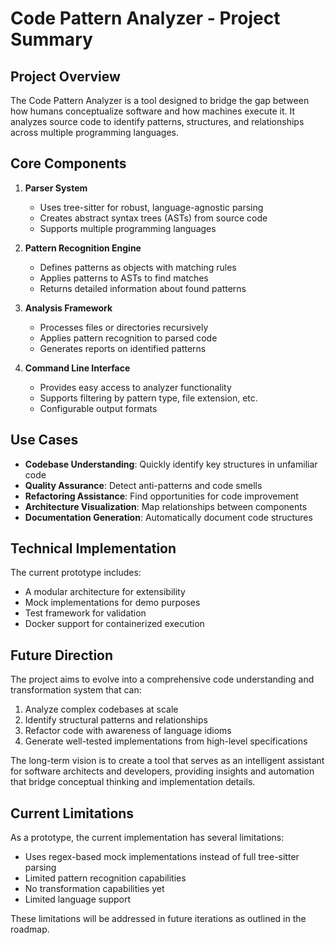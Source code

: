 # Code Pattern Analyzer - Project Summary

## Project Overview

The Code Pattern Analyzer is a tool designed to bridge the gap between how humans conceptualize software and how machines execute it. It analyzes source code to identify patterns, structures, and relationships across multiple programming languages.

## Core Components

1. **Parser System**
   - Uses tree-sitter for robust, language-agnostic parsing
   - Creates abstract syntax trees (ASTs) from source code
   - Supports multiple programming languages

2. **Pattern Recognition Engine**
   - Defines patterns as objects with matching rules
   - Applies patterns to ASTs to find matches
   - Returns detailed information about found patterns

3. **Analysis Framework**
   - Processes files or directories recursively
   - Applies pattern recognition to parsed code
   - Generates reports on identified patterns

4. **Command Line Interface**
   - Provides easy access to analyzer functionality
   - Supports filtering by pattern type, file extension, etc.
   - Configurable output formats

## Use Cases

- **Codebase Understanding**: Quickly identify key structures in unfamiliar code
- **Quality Assurance**: Detect anti-patterns and code smells
- **Refactoring Assistance**: Find opportunities for code improvement
- **Architecture Visualization**: Map relationships between components
- **Documentation Generation**: Automatically document code structures

## Technical Implementation

The current prototype includes:

- A modular architecture for extensibility
- Mock implementations for demo purposes
- Test framework for validation
- Docker support for containerized execution

## Future Direction

The project aims to evolve into a comprehensive code understanding and transformation system that can:

1. Analyze complex codebases at scale
2. Identify structural patterns and relationships
3. Refactor code with awareness of language idioms
4. Generate well-tested implementations from high-level specifications

The long-term vision is to create a tool that serves as an intelligent assistant for software architects and developers, providing insights and automation that bridge conceptual thinking and implementation details.

## Current Limitations

As a prototype, the current implementation has several limitations:

- Uses regex-based mock implementations instead of full tree-sitter parsing
- Limited pattern recognition capabilities
- No transformation capabilities yet
- Limited language support

These limitations will be addressed in future iterations as outlined in the roadmap.